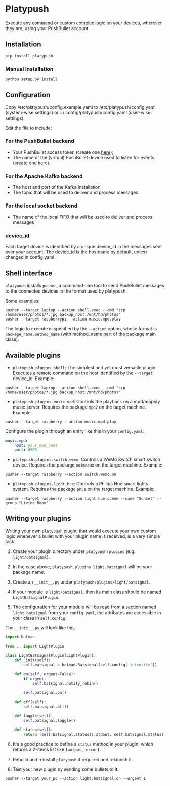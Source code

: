 Platypush
=========

Execute any command or custom complex logic on your devices, wherever they are, using your PushBullet account.

Installation
------------

```shell
pip install platypush
```

### Manual Installation

```shell
python setup.py install
```

Configuration
-------------

Copy /etc/platypush/config.example.yaml to /etc/platypush/config.yaml (system-wise settings) or ~/.config/platypush/config.yaml (user-wise settings).

Edit the file to include:

### For the PushBullet backend

* Your PushBullet access token (create one [here](https://www.pushbullet.com/#settings/account));
* The name of the (virtual) PushBullet device used to listen for events (create one [here](https://www.pushbullet.com/#devices)).

### For the Apache Kafka backend

* The host and port of the Kafka installation
* The topic that will be used to deliver and process messages

### For the local socket backend

* The name of the local FIFO that will be used to deliver and process messages

### device_id

Each target device is identified by a unique device_id in the messages sent over your account. The device_id is the hostname by default, unless changed in config.yaml.

Shell interface
---------------

`platypush` installs `pusher`, a command-line tool to send PushBullet messages to the connected devices in the format used by platypush.

Some examples:

```shell
pusher --target laptop --action shell.exec --cmd "scp /home/user/photos/*.jpg backup_host:/mnt/hd/photos"
pusher --target raspberrypi --action music.mpd.play
```

The logic to execute is specified by the `--action` option, whose format is `package_name.method_name` (with method_name part of the package main class).

Available plugins
-----------------

* `platypush.plugins.shell`: The simplest and yet most versatile plugin. Executes a remote command on the host identified by the `--target` device_id. Example:

```shell
pusher --target laptop --action shell.exec --cmd "scp /home/user/photos/*.jpg backup_host:/mnt/hd/photos"
```

* `platypush.plugins.music.mpd`: Controls the playback on a mpd/mopidy music server. Requires the package `mpd2` on the target machine. Example:

```shell
pusher --target raspberry --action music.mpd.play
```

Configure the plugin through an entry like this in your `config.yaml`:

```yaml
music.mpd:
    host: your_mpd_host
    port: 6600
```

* `platypush.plugins.switch.wemo`: Controls a WeMo Switch smart switch device. Requires the package `ouimeaux` on the target machine. Example:

```shell
pusher --target raspberry --action switch.wemo.on
```

* `platypush.plugins.light.hue`: Controls a Philips Hue smart lights system. Requires the package `phue` on the target machine. Example:

```shell
pusher --target raspberry --action light.hue.scene --name "Sunset" --group "Living Room"
```

Writing your plugins
--------------------

Writing your own `platypush` plugin, that would execute your own custom logic whenever a bullet with your plugin name is received, is a very simple task.

1. Create your plugin directory under `platypush/plugins` (e.g. `light/batsignal`).

2. In the case above, `platypush.plugins.light.batsignal` will be your package name.

3. Create an `__init__.py` under `platypush/plugins/light/batsignal`.

4. If your module is `light/batsignal`, then its main class should be named `LightBatsignalPlugin`.

5. The configuration for your module will be read from a section named `light.batsignal` from your `config.yaml`, the attributes are accessible in your class in `self.config`.

The `__init__.py` will look like this:

```python
import batman

from .. import LightPlugin

class LightBatsignalPlugin(LightPlugin):
    def _init(self):
        self.batsignal = batman.Batsignal(self.config['intensity'])

    def on(self, urgent=False):
        if urgent:
            self.batsignal.notify_robin()

        self.batsignal.on()

    def off(self):
        self.batsignal.off()

    def toggle(self):
        self.batsignal.toggle()

    def status(self):
        return [self.batsignal.status().stdout, self.batsignal.status().stderr]
```

6. It's a good practice to define a `status` method in your plugin, which returns a 2-items list like `[output, error]`.

7. Rebuild and reinstall `platypush` if required and relaunch it.

8. Test your new plugin by sending some bullets to it:

```shell
pusher --target your_pc --action light.batsignal.on --urgent 1
```

